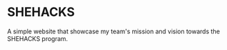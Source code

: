 # SHEHACKS
A simple website that showcase my team's mission and vision towards the SHEHACKS program.
